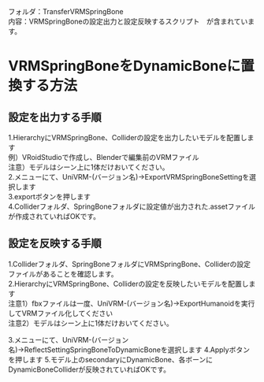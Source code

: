 フォルダ：TransferVRMSpringBone<br>
内容：VRMSpringBoneの設定出力と設定反映するスクリプト　が含まれています。<br>

# VRMSpringBoneをDynamicBoneに置換する方法

## 設定を出力する手順
1.HierarchyにVRMSpringBone、Colliderの設定を出力したいモデルを配置します<br>
例）VRoidStudioで作成し、Blenderで編集前のVRMファイル<br>
注意）モデルはシーン上に1体だけおいてください。<br>
2.メニューにて、UniVRM-(バージョン名)→ExportVRMSpringBoneSettingを選択します<br>
3.exportボタンを押します<br>
4.Colliderフォルダ、SpringBoneフォルダに設定値が出力された.assetファイルが作成されていればOKです。<br>

## 設定を反映する手順
1.Colliderフォルダ、SpringBoneフォルダにVRMSpringBone、Colliderの設定ファイルがあることを確認します。<br>
2.HierarchyにVRMSpringBone、Colliderの設定を反映したいモデルを配置します<br>
注意1）fbxファイルは一度、UniVRM-(バージョン名)→ExportHumanoidを実行してVRMファイル化してください<br>
注意2）モデルはシーン上に1体だけおいてください。<br>

3.メニューにて、UniVRM-(バージョン名)→ReflectSettingSpringBoneToDynamicBoneを選択します
4.Applyボタンを押します
5.モデル上のsecondaryにDynamicBone、各ボーンにDynamicBoneColliderが反映されていればOKです。
